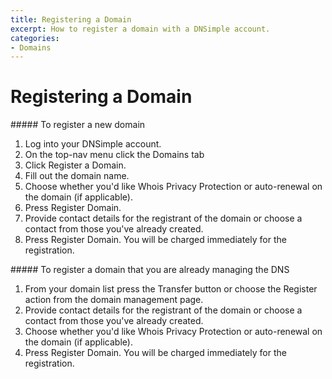```yaml
---
title: Registering a Domain
excerpt: How to register a domain with a DNSimple account.
categories:
- Domains
---
```


# Registering a Domain

<div class="section-steps" markdown="1">
##### To register a new domain

1.  Log into your DNSimple account.
1.  On the top-nav menu click the <label>Domains</label> tab
1.  Click <label>Register a Domain</label>.
1.  Fill out the domain name.
1.  Choose whether you'd like Whois Privacy Protection or auto-renewal on the domain (if applicable).
1.  Press <label>Register Domain</label>.
1.  Provide contact details for the registrant of the domain or choose a contact from those you've already created.
1.  Press <label>Register Domain</label>. You will be charged immediately for the registration.
</div>

<div class="section-steps" markdown="1">
##### To register a domain that you are already managing the DNS

1.  From your domain list press the <label>Transfer</label> button or choose the <label>Register</label> action from the domain management page.
1.  Provide contact details for the registrant of the domain or choose a contact from those you've already created.
1.  Choose whether you'd like Whois Privacy Protection or auto-renewal on the domain (if applicable).
1.  Press <label>Register Domain</label>. You will be charged immediately for the registration.
</div>
